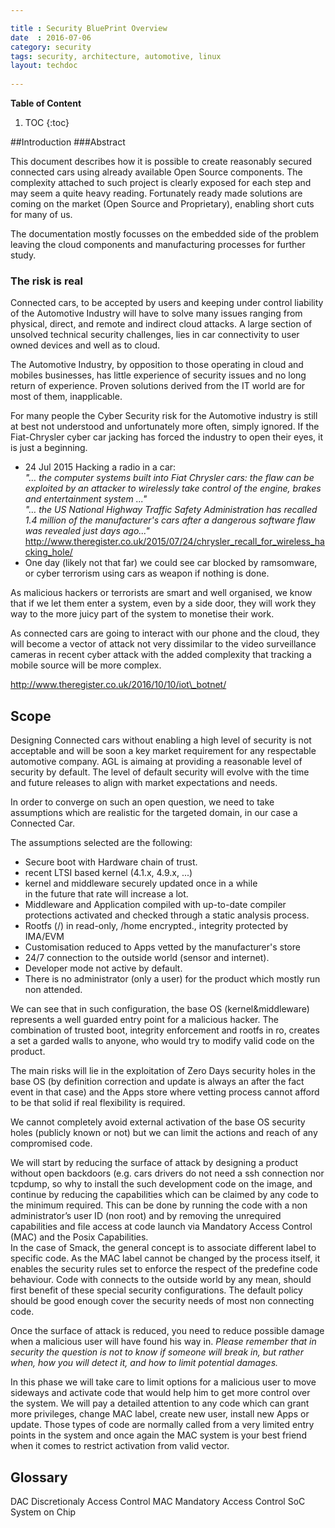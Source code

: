 ```yaml
---

title : Security BluePrint Overview
date  : 2016-07-06
category: security
tags: security, architecture, automotive, linux
layout: techdoc 
 
---
```


**Table of Content**

1. TOC
{:toc}

##Introduction
###Abstract


This document describes how it is possible to create reasonably secured
connected cars using already available Open Source components. The
complexity attached to such project is clearly exposed for each step and
may seem a quite heavy reading. Fortunately ready made solutions are
coming on the market (Open Source and Proprietary), enabling short cuts
for many of us.

The documentation mostly focusses on the embedded side of the problem leaving the cloud
components and manufacturing processes for further study.

### The risk is real

Connected cars, to be accepted by users and keeping under control
liability of the Automotive Industry will have to solve many issues
ranging from physical, direct, and remote and indirect cloud attacks. A
large section of unsolved technical security challenges, lies in car
connectivity to user owned devices and well as to cloud.

The Automotive Industry, by opposition to those operating in cloud and
mobiles businesses, has little experience of security issues and no long
return of experience. Proven solutions derived from the IT world are for
most of them, inapplicable.

For many people the Cyber Security risk for the Automotive industry is
still at best not understood and unfortunately more often, simply
ignored. If the Fiat-Chrysler cyber car jacking has forced the industry
to open their eyes, it is just a beginning.

-   24 Jul 2015 Hacking a radio in a car:  
    *"… the computer systems built into Fiat Chrysler cars: the flaw can
    be exploited by an attacker to wirelessly take control of the
    engine, brakes and entertainment system ..."  
    "… the US National Highway Traffic Safety Administration has
    recalled 1.4 million of the manufacturer's cars after a dangerous
    software flaw was revealed just days ago..."*  
    <http://www.theregister.co.uk/2015/07/24/chrysler_recall_for_wireless_hacking_hole/>
-   One day (likely not that far) we could see car blocked by
    ramsomware, or cyber terrorism using cars as weapon if nothing is
    done.  

As malicious hackers or terrorists are smart and well organised, we know
that if we let them enter a system, even by a side door, they will work
they way to the more juicy part of the system to monetise their work.

As connected cars are going to interact with our phone and the cloud,
they will become a vector of attack not very dissimilar to the video
surveillance cameras in recent cyber attack with the added complexity
that tracking a mobile source will be more complex.

 http://www.theregister.co.uk/2016/10/10/iot\_botnet/

## Scope 
Designing Connected cars without enabling a high level of security is
not acceptable and will be soon a key market requirement for any
respectable automotive company.
AGL is aimaing at providing a reasonable level of security by default.
The level of default security will evolve with the time and future releases to align with market expectations and needs.

In order to converge on such an open question, we need to take
assumptions which are realistic for the targeted domain, in our case a
Connected Car.

The assumptions selected are the following:

-   Secure boot with Hardware chain of trust.
-   recent LTSI based kernel (4.1.x, 4.9.x, ...)
-   kernel and middleware securely updated once in a while  
    in the future that rate will increase a lot.
-   Middleware and Application compiled with up-to-date compiler
    protections activated and checked through a static analysis process.
-   Rootfs (/) in read-only, /home encrypted., integrity protected by
    IMA/EVM
-   Customisation reduced to Apps vetted by the manufacturer's store
-   24/7 connection to the outside world (sensor and internet).
-   Developer mode not active by default.
-   There is no administrator (only a user) for the product which mostly
    run non attended.

We can see that in such configuration, the base OS (kernel&middleware)
represents a well guarded entry point for a malicious hacker. The
combination of trusted boot, integrity enforcement and rootfs in ro,
creates a set a garded walls to anyone, who would try to modify valid
code on the product.

The main risks will lie in the exploitation of Zero Days security holes
in the base OS (by definition correction and update is always an after
the fact event in that case) and the Apps store where vetting process
cannot afford to be that solid if real flexibility is required.

We cannot completely avoid external activation of the base OS security
holes (publicly known or not) but we can limit the actions and reach of
any compromised code.

We will start by reducing the surface of attack by designing a product
without open backdoors (e.g. cars drivers do not need a ssh connection
nor tcpdump, so why to install the such development code on the image,
and continue by reducing the capabilities which can be claimed by any
code to the minimum required. This can be done by running the code with
a non administrator’s user ID (non root) and by removing the unrequired
capabilities and file access at code launch via Mandatory Access Control
(MAC) and the Posix Capabilities.  
In the case of Smack, the general concept is to associate different
label to specific code. As the MAC label cannot be changed by the
process itself, it enables the security rules set to enforce the respect
of the predefine code behaviour. Code with connects to the outside world
by any mean, should first benefit of these special security
configurations. The default policy should be good enough cover the
security needs of most non connecting code.

Once the surface of attack is reduced, you need to reduce possible
damage when a malicious user will have found his way in. *Please
remember that in security the question is not to know if someone will
break in, but rather when, how you will detect it, and how to limit
potential damages.*

In this phase we will take care to limit options for a malicious user to
move sideways and activate code that would help him to get more control
over the system. We will pay a detailed attention to any code which can
grant more privileges, change MAC label, create new user, install new
Apps or update. Those types of code are normally called from a very
limited entry points in the system and once again the MAC system is your
best friend when it comes to restrict activation from valid vector.


## Glossary

DAC Discretionaly Access Control
MAC Mandatory Access Control
SoC System on Chip



